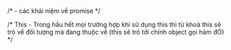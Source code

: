 /*
    - các khái niệm về promise
 */ 


/*  This
    - Trong hầu hết mọi trường hợp khi sử dụng this thì từ khoá this sẽ trỏ về đối tượng mà đang thuộc về
    (this sẽ trỏ tới chính object gọi hàm đÓ)
*/